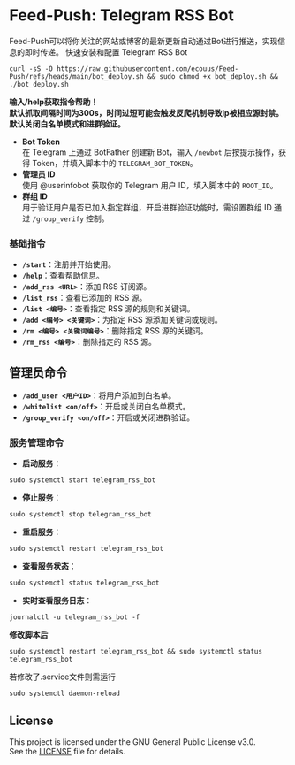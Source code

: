 # Feed-Push: Telegram RSS Bot
Feed-Push可以将你关注的网站或博客的最新更新自动通过Bot进行推送，实现信息的即时传递。
快速安装和配置 Telegram RSS Bot
```
curl -sS -O https://raw.githubusercontent.com/ecouus/Feed-Push/refs/heads/main/bot_deploy.sh && sudo chmod +x bot_deploy.sh && ./bot_deploy.sh
```
**输入/help获取指令帮助！**  
**默认抓取间隔时间为300s，时间过短可能会触发反爬机制导致ip被相应源封禁。默认关闭白名单模式和进群验证。**
- **Bot Token**  
    在 Telegram 上通过 BotFather 创建新 Bot，输入 `/newbot` 后按提示操作，获得 Token，并填入脚本中的 `TELEGRAM_BOT_TOKEN`。
- **管理员 ID**  
    使用 @userinfobot 获取你的 Telegram 用户 ID，填入脚本中的 `ROOT_ID`。
- **群组 ID**  
    用于验证用户是否已加入指定群组，开启进群验证功能时，需设置群组 ID 通过 `/group_verify` 控制。
  
### 基础指令
- **`/start`**：注册并开始使用。
- **`/help`**：查看帮助信息。
- **`/add_rss <URL>`**：添加 RSS 订阅源。
- **`/list_rss`**：查看已添加的 RSS 源。
- **`/list <编号>`**：查看指定 RSS 源的规则和关键词。
- **`/add <编号> <关键词>`**：为指定 RSS 源添加关键词或规则。
- **`/rm <编号> <关键词编号>`**：删除指定 RSS 源的关键词。
- **`/rm_rss <编号>`**：删除指定的 RSS 源。


## 管理员命令
- **`/add_user <用户ID>`**：将用户添加到白名单。
- **`/whitelist <on/off>`**：开启或关闭白名单模式。
- **`/group_verify <on/off>`**：开启或关闭进群验证。  

### **服务管理命令**
- **启动服务**：
```
sudo systemctl start telegram_rss_bot
```
- **停止服务**：
```
sudo systemctl stop telegram_rss_bot
```
- **重启服务**：
```
sudo systemctl restart telegram_rss_bot
```
- **查看服务状态**：
```
sudo systemctl status telegram_rss_bot
```
- **实时查看服务日志**：
```
journalctl -u telegram_rss_bot -f
```
**修改脚本后**
```
sudo systemctl restart telegram_rss_bot && sudo systemctl status telegram_rss_bot
```
若修改了.service文件则需运行
```
sudo systemctl daemon-reload
```
## License
This project is licensed under the GNU General Public License v3.0.  
See the [LICENSE](LICENSE) file for details.

